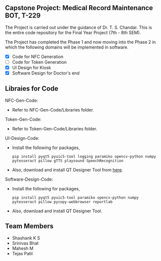 ## Capstone Project: Medical Record Maintenance BOT, T-229
The Project is carried out under the guidance of Dr. T. S. Chandar. This is the entire code repository for the Final Year Project (7th - 8th SEM).

The Project has completed the Phase 1 and now moving into the Phase 2 in which the following domains will be implemented in software.

- [x] Code for NFC Generation
- [ ] Code for Token Generation
- [x] UI Design for Kiosk
- [x] Software Design for Doctor's end

## Libraies for Code
NFC-Gen-Code:
- Refer to NFC-Gen-Code/Libraries folder.

Token-Gen-Code:
- Refer to Token-Gen-Code/Libraries folder. 

UI-Design-Code:
- Install the following for packages,
	```
	pip install pyqt5 pyuic5-tool logging paramiko opencv-python numpy pytesseract pillow gTTS playsound SpeechRecognition
	```
- Also, download and install QT Designer Tool from [here](https://www.qt.io/download-open-source?hsCtaTracking=9f6a2170-a938-42df-a8e2-a9f0b1d6cdce%7C6cb0de4f-9bb5-4778-ab02-bfb62735f3e5).

Software-Design-Code:
- Install the following for packages,
	```
	pip install pyqt5 pyuic5-tool paramiko opencv-python numpy pytesseract pillow pycopy-webbrowser reportlab
	```
- Also, download and install QT Designer Tool.


## Team Members
- Shashank K S
- Srinivas Bhat
- Mahesh M
- Tejas Patil

<Comment Style>

